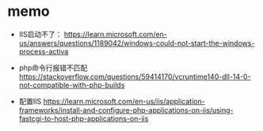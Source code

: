 # memo

- IIS启动不了：
  <https://learn.microsoft.com/en-us/answers/questions/1189042/windows-could-not-start-the-windows-process-activa>

- php命令行报错不匹配
  <https://stackoverflow.com/questions/59414170/vcruntime140-dll-14-0-not-compatible-with-php-builds>

- 配置IIS
  <https://learn.microsoft.com/en-us/iis/application-frameworks/install-and-configure-php-applications-on-iis/using-fastcgi-to-host-php-applications-on-iis>
